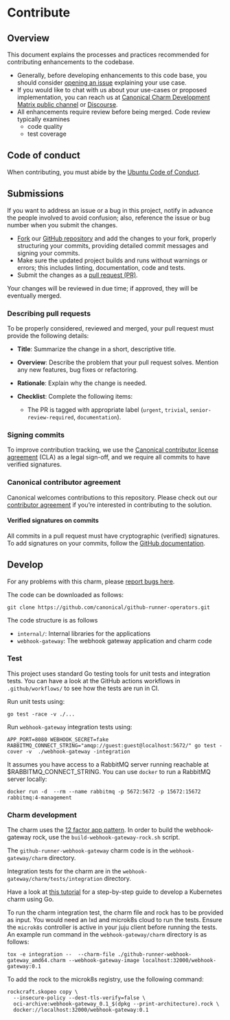 # Contribute

## Overview

This document explains the processes and practices recommended for contributing enhancements to the codebase.

* Generally, before developing enhancements to this code base, you should consider [opening an issue](https://github.com/canonical/github-runner-operator/issues) explaining your use case.
* If you would like to chat with us about your use-cases or proposed implementation, you can reach us at [Canonical Charm Development Matrix public channel](https://matrix.to/#/#charmhub-charmdev:ubuntu.com) or [Discourse](https://discourse.charmhub.io/).
* All enhancements require review before being merged. Code review typically examines
    * code quality
    * test coverage

## Code of conduct

When contributing, you must abide by the
[Ubuntu Code of Conduct](https://ubuntu.com/community/ethos/code-of-conduct).

## Submissions

If you want to address an issue or a bug in this project,
notify in advance the people involved to avoid confusion;
also, reference the issue or bug number when you submit the changes.

- [Fork](https://docs.github.com/en/pull-requests/collaborating-with-pull-requests/working-with-forks/about-forks)
  our [GitHub repository](https://github.com/canonical/github-runner-operators)
  and add the changes to your fork, properly structuring your commits,
  providing detailed commit messages and signing your commits.
- Make sure the updated project builds and runs without warnings or errors;
  this includes linting, documentation, code and tests.
- Submit the changes as a
  [pull request (PR)](https://docs.github.com/en/pull-requests/collaborating-with-pull-requests/proposing-changes-to-your-work-with-pull-requests/creating-a-pull-request-from-a-fork).

Your changes will be reviewed in due time; if approved, they will be eventually merged.

### Describing pull requests

To be properly considered, reviewed and merged,
your pull request must provide the following details:

- **Title**: Summarize the change in a short, descriptive title.

- **Overview**: Describe the problem that your pull request solves.
  Mention any new features, bug fixes or refactoring.

- **Rationale**: Explain why the change is needed.


- **Checklist**: Complete the following items:

    - The PR is tagged with appropriate label (`urgent`, `trivial`, `senior-review-required`, `documentation`).

### Signing commits

To improve contribution tracking,
we use the [Canonical contributor license agreement](https://assets.ubuntu.com/v1/ff2478d1-Canonical-HA-CLA-ANY-I_v1.2.pdf)
(CLA) as a legal sign-off, and we require all commits to have verified signatures.

### Canonical contributor agreement

Canonical welcomes contributions to this repository. Please check out our [contributor agreement](https://ubuntu.com/legal/contributors) if you’re interested in contributing to the solution.

#### Verified signatures on commits

All commits in a pull request must have cryptographic (verified) signatures.
To add signatures on your commits, follow the
[GitHub documentation](https://docs.github.com/en/authentication/managing-commit-signature-verification/signing-commits).


## Develop

For any problems with this charm, please [report bugs here](https://github.com/canonical/github-runner-operator/issues).

The code can be downloaded as follows:

```shell
git clone https://github.com/canonical/github-runner-operators.git
```

The code structure is as follows

- `internal/`: Internal libraries for the applications
- `webhook-gateway`: The webhook gateway application and charm code


### Test

This project uses standard Go testing tools for unit tests and integration tests.
You can have a look at the GitHub actions workflows in `.github/workflows/` to see how the tests are run in CI.

Run unit tests using:

```shell
go test -race -v ./...
```

Run `webhook-gateway` integration tests using:

```shell
APP_PORT=8080 WEBHOOK_SECRET=fake RABBITMQ_CONNECT_STRING="amqp://guest:guest@localhost:5672/" go test -cover -v  ./webhook-gateway -integration
```

It assumes you have access to a RabbitMQ server running reachable at $RABBITMQ_CONNECT_STRING.
You can use `docker` to run a RabbitMQ server locally:

```shell
docker run -d  --rm --name rabbitmq -p 5672:5672 -p 15672:15672 rabbitmq:4-management
```

### Charm development

The charm uses the [12 factor app pattern](https://canonical-12-factor-app-support.readthedocs-hosted.com/latest/). 
In order to build the webhook-gateway rock, use the
`build-webhook-gateway-rock.sh` script.

The `github-runner-webhook-gateway` charm code is in the `webhook-gateway/charm` directory.

Integration tests for the charm are in the `webhook-gateway/charm/tests/integration` directory.

Have a look at [this tutorial](https://documentation.ubuntu.com/charmcraft/latest/tutorial/kubernetes-charm-go/)
for a step-by-step guide to develop a Kubernetes charm using Go.

To run the charm integration test, the charm file and rock has to be provided as input.
You would need an lxd and microk8s cloud to run the tests. Ensure the `microk8s`
controller is active in your juju client before running the tests. An 
example run command in the `webhook-gateway/charm` directory is as follows:

```shell
tox -e integration --  --charm-file ./github-runner-webhook-gateway_amd64.charm --webhook-gateway-image localhost:32000/webhook-gateway:0.1
```

To add the rock to the microk8s registry, use the following command:

```shell
rockcraft.skopeo copy \
  --insecure-policy --dest-tls-verify=false \
  oci-archive:webhook-gateway_0.1_$(dpkg --print-architecture).rock \
  docker://localhost:32000/webhook-gateway:0.1
```